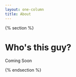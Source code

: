 ```yaml
---
layout: one-column
title: About
---
```


{% section %}

# Who's this guy?

Coming Soon

{% endsection %}
